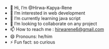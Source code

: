 - 👋 Hi, I’m @Hirwa-Kapya-Rene
- 👀 I’m interested in web development 
- 🌱 I’m currently learning java script 
- 💞️ I’m looking to collaborate on any project 
- 📫 How to reach me : hirwarene6@gmail.com
- 😄 Pronouns: he/him
- ⚡ Fun fact: so curious 

<!---
Hirwa-Kapya-Rene/Hirwa-Kapya-Rene is a ✨ special ✨ repository because its `README.md` (this file) appears on your GitHub profile.
You can click the Preview link to take a look at your changes.
--->
